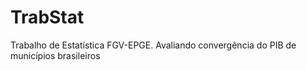# TrabStat
Trabalho de Estatística FGV-EPGE. Avaliando convergência do PIB de municípios brasileiros
